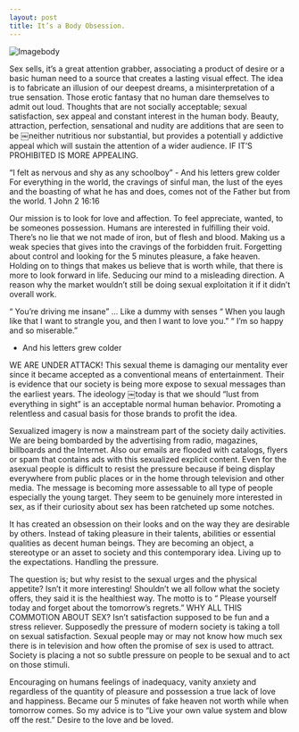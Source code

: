 ```yaml
---
layout: post
title: It’s a Body Obsession.
---
```


![Imagebody](https://farm8.staticflickr.com/7417/16301546470_e948f9cb22_z.jpg)



Sex sells, it’s a great attention grabber, associating a product of desire or a basic human need to a source that 
creates a lasting visual effect. The idea is to fabricate an illusion of our deepest dreams, a misinterpretation of a
true sensation. Those erotic fantasy that no human dare themselves to admit out loud. Thoughts that are not socially 
acceptable; sexual satisfaction, sex appeal and constant interest in the human body. Beauty, attraction, perfection, 
sensational and nudity are additions that are seen to be ￼neither nutritious nor substantial, but provides a potentiall
y addictive appeal which will sustain the attention of a wider audience. IF IT’S PROHIBITED IS MORE APPEALING.

“I felt as nervous and shy as any schoolboy” - And his letters grew colder
For everything in the world, the cravings of sinful man, the lust of the eyes and the boasting of what he has 
and does, comes not of the Father but from the world.
1 John 2 16:16

Our mission is to look for love and affection. To feel appreciate, wanted, to be someones possession. 
Humans are interested in fulfilling their void. There’s no lie that we not made of iron, but of flesh and blood. 
Making us a weak species that gives into the cravings of the forbidden fruit. Forgetting about control and looking 
for the 5 minutes pleasure, a fake heaven. Holding on to things that makes us believe that is worth while, that there
is more to look forward in life. Seducing our mind to a misleading direction. A reason why the market wouldn’t still 
be doing sexual exploitation it if it didn’t overall work.

“ You’re driving me insane” ... Like a dummy with senses
“ When you laugh like that I want to strangle you, and then I want to love you.” “ I’m so happy and so miserable.”
- And his letters grew colder

WE ARE UNDER ATTACK! This sexual theme is damaging our mentality ever since it became accepted as a conventional 
means of entertainment. Their is evidence that our society is being more expose to sexual messages than the earliest years.
The ideology ￼today is that we should “lust from everything in sight” is an acceptable normal human behavior. Promoting
a relentless and casual basis for those brands to profit the idea.

Sexualized imagery is now a mainstream part of the society daily activities. We are being bombarded by the advertising
from radio, magazines, billboards and the Internet. Also our emails are flooded with catalogs, flyers or spam that contains
ads with this sexualized explicit content. Even for the asexual people is difficult to resist the pressure because if being 
display everywhere from public places or in the home through television and other media. The message is becoming more assessable
to all type of people especially the young target. They seem to be genuinely more interested in sex, as if their curiosity 
about sex has been ratcheted up some notches.

It has created an obsession on their looks and on the way they are desirable by others. Instead of taking pleasure in 
their talents, abilities or essential qualities as decent human beings. They are becoming an object, a stereotype or an
asset to society and this contemporary idea. Living up to the expectations. Handling the pressure.

The question is; but why resist to the sexual urges and the physical appetite? Isn’t it more interesting! 
Shouldn’t we all follow what the society offers, they said it is the healthiest way.
The motto is to “ Please yourself today and forget about the tomorrow’s regrets.”
WHY ALL THIS COMMOTION ABOUT SEX? Isn’t satisfaction supposed to be fun and a stress reliever.
Supposedly the pressure of modern society is taking a toll on sexual satisfaction. Sexual people may or may
not know how much sex there is in television and how often the promise of sex is used to attract. Society is 
placing a not so subtle pressure on people to be sexual and to act on those stimuli.

Encouraging on humans feelings of inadequacy, vanity anxiety and regardless of the quantity of pleasure 
and possession a true lack of love and happiness. Became our 5 minutes of fake heaven not worth while when tomorrow comes.
So my advice is to “Live your own value system and blow off the rest.” Desire to the love and be loved.
